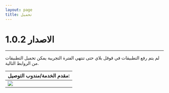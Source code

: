 ```yaml
---
layout: page
title: تحميل
---
```


# الاصدار 1.0.2
-----
لم يتم رفع التطبيقات في قوقل بلاي حتى تنتهي الفترة التجريبة يمكن تحميل التطبيقات من الروابط التالية.
<br>




| **مقدم الخدمة/مندوب التوصيل:** |
| ------------- |
| <a id="raw-url" target="_blank" href="http://ersalye.github.io/apps/seller.apk"><img src="http://ersalye.github.io/assets/playstore.png" /></a> |


